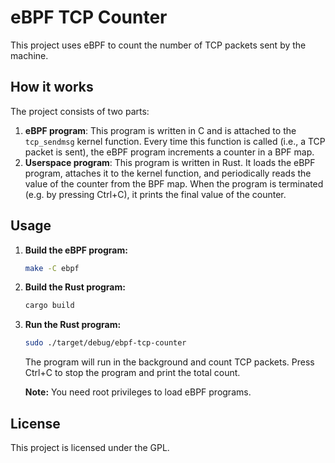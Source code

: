 # eBPF TCP Counter

This project uses eBPF to count the number of TCP packets sent by the machine.

## How it works

The project consists of two parts:

1.  **eBPF program**: This program is written in C and is attached to the `tcp_sendmsg` kernel function. Every time this function is called (i.e., a TCP packet is sent), the eBPF program increments a counter in a BPF map.
2.  **Userspace program**: This program is written in Rust. It loads the eBPF program, attaches it to the kernel function, and periodically reads the value of the counter from the BPF map. When the program is terminated (e.g. by pressing Ctrl+C), it prints the final value of the counter.

## Usage

1.  **Build the eBPF program:**
    ```bash
    make -C ebpf
    ```
2.  **Build the Rust program:**
    ```bash
    cargo build
    ```
3.  **Run the Rust program:**
    ```bash
    sudo ./target/debug/ebpf-tcp-counter
    ```
    The program will run in the background and count TCP packets. Press Ctrl+C to stop the program and print the total count.

    **Note:** You need root privileges to load eBPF programs.

## License

This project is licensed under the GPL.
